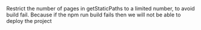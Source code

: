 Restrict the number of pages in getStaticPaths to a limited number, to avoid build fail. Because if the npm run build fails then we will not be able to deploy the project
